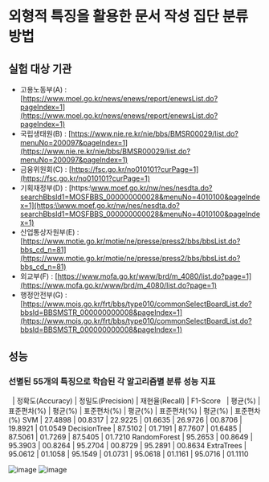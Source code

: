 # 외형적 특징을 활용한 문서 작성 집단 분류 방법

## 실험 대상 기관 

* 고용노동부(A) : [https://www.moel.go.kr/news/enews/report/enewsList.do?pageIndex=1](https://www.moel.go.kr/news/enews/report/enewsList.do?pageIndex=1)
* 국립생태원(B) : [https://www.nie.re.kr/nie/bbs/BMSR00029/list.do?menuNo=200097&pageIndex=1](https://www.nie.re.kr/nie/bbs/BMSR00029/list.do?menuNo=200097&pageIndex=1)
* 금융위원회(C) : [https://fsc.go.kr/no010101?curPage=1](https://fsc.go.kr/no010101?curPage=1)
* 기획재정부(D) : [https:\\www.moef.go.kr/nw/nes/nesdta.do?searchBbsId1=MOSFBBS_000000000028&menuNo=4010100&pageIndex=1](https:\\www.moef.go.kr/nw/nes/nesdta.do?searchBbsId1=MOSFBBS_000000000028&menuNo=4010100&pageIndex=1)
* 산업통상자원부(E) : [https://www.motie.go.kr/motie/ne/presse/press2/bbs/bbsList.do?bbs_cd_n=81](https://www.motie.go.kr/motie/ne/presse/press2/bbs/bbsList.do?bbs_cd_n=81) 
* 외교부(F) : [https://www.mofa.go.kr/www/brd/m_4080/list.do?page=1](https://www.mofa.go.kr/www/brd/m_4080/list.do?page=1)
* 행정안전부(G) : [https://www.mois.go.kr/frt/bbs/type010/commonSelectBoardList.do?bbsId=BBSMSTR_000000000008&pageIndex=1](https://www.mois.go.kr/frt/bbs/type010/commonSelectBoardList.do?bbsId=BBSMSTR_000000000008&pageIndex=1)

## 성능 

### 선별된 55개의 특징으로 학습된 각 알고리즘별 분류 성능 지표

  | 정확도(Accuracy) | 정밀도(Precision) | 재현율(Recall) | F1-Score
  | 평균(%) | 표준편차(%) | 평균(%) | 표준편차(%) | 평균(%) | 표준편차(%) | 평균(%) | 표준편차(%)
SVM | 27.4898 | 00.8317 | 22.9225 | 01.6635 | 26.9726 | 00.8706 | 19.8921 | 01.0549
DecisionTree | 87.5102 | 01.7191 | 87.7607 | 01.6485 | 87.5061 | 01.7269 | 87.5405 | 01.7210
RandomForest | 95.2653 | 00.8649 | 95.3903 | 00.8264 | 95.2704 | 00.8729 | 95.2891 | 00.8634
ExtraTrees | 95.0612 | 01.1058 | 95.1549 | 01.0731 | 95.0618 | 01.1161 | 95.0716 | 01.1110


![image](https://user-images.githubusercontent.com/46625602/199924398-4cc731c9-cdf8-4fb3-93bf-78586b83b02e.png)
![image](https://user-images.githubusercontent.com/46625602/199923856-474b5625-34bd-4369-9ae9-01712ab5946d.png)
